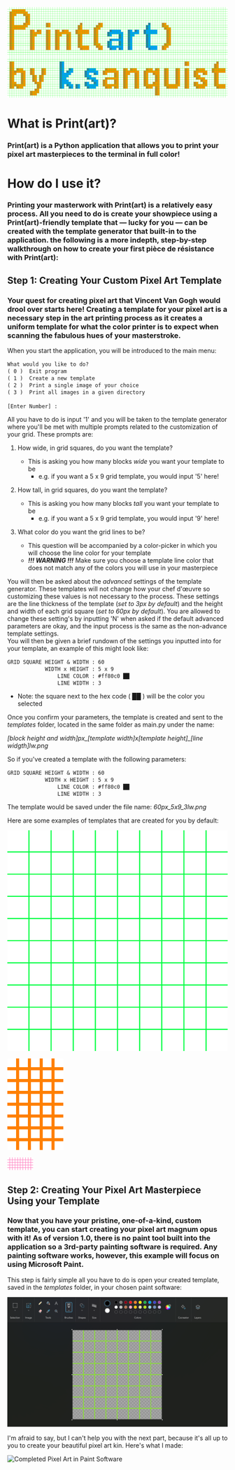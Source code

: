 ![Print(art) Title Image](images/print_art.png)

# What is Print(art)?
### Print(art) is a Python application that allows you to print your pixel art masterpieces to the terminal in full color!  

# How do I use it?
### Printing your masterwork with Print(art) is a relatively easy process. All you need to do is create your showpiece using a Print(art)-friendly template that — lucky for you — can be created with the template generator that built-in to the application. the following is a more indepth, step-by-step walkthrough on how to create your first pièce de résistance with Print(art):  

## Step 1: Creating Your Custom Pixel Art Template
### Your quest for creating pixel art that Vincent Van Gogh would drool over starts here! Creating a template for your pixel art is a necessary step in the art printing process as it creates a uniform template for what the color printer is to expect when scanning the fabulous hues of your masterstroke.  
  
When you start the application, you will be introduced to the main menu:
```
What would you like to do?
( 0 )  Exit program
( 1 )  Create a new template
( 2 )  Print a single image of your choice
( 3 )  Print all images in a given directory

[Enter Number] : 
```  

All you have to do is input '1' and you will be taken to the template generator where you'll be met with multiple prompts related to the customization of your grid. These prompts are:

1. How wide, in grid squares, do you want the template?
    * This is asking you how many blocks *wide* you want your template to be
        * e.g. if you want a 5 x 9 grid template, you would input '5' here!
          
2. How tall, in grid squares, do you want the template?
    * This is asking you how many blocks *tall* you want your template to be
        * e.g. if you want a 5 x 9 grid template, you would input '9' here!
          
3. What color do you want the grid lines to be?
    * This question will be accompanied by a color-picker in which you will choose the line color for your template
    * ***!!! WARNING !!!*** Make sure you choose a template line color that does not match any of the colors you will use in your masterpiece

You will then be asked about the *advanced* settings of the template generator. These templates will not change how your chef d'œuvre so customizing these values is not necessary to the process. These settings are the line thickness of the template (*set to 3px by default*) and the height and width of each grid square (*set to 60px by default*). You are allowed to change these setting's by inputting 'N' when asked if the default advanced parameters are okay, and the input process is the same as the non-advance template settings.    
You will then be given a brief rundown of the settings you inputted into for your template, an example of this might look like:
```
GRID SQUARE HEIGHT & WIDTH : 60
            WIDTH x HEIGHT : 5 x 9
                LINE COLOR : #ff80c0 ██
                LINE WIDTH : 3
```
* Note: the square next to the hex code ( ██ ) will be the color you selected
  
Once you confirm your parameters, the template is created and sent to the *templates* folder, located in the same folder as main.py under the name:  
  
*[block height and width]px_[template width]x[template height]_[line widgth]lw.png*   
  
So if you've created a template with the following parameters:  
```
GRID SQUARE HEIGHT & WIDTH : 60
            WIDTH x HEIGHT : 5 x 9
                LINE COLOR : #ff80c0 ██
                LINE WIDTH : 3
```
The template would be saved under the file name: *60px_5x9_3lw.png*

Here are some examples of templates that are created for you by default:  

![Example Template 1](templates/60px_10x10_3lw.png)

![Example Template 2](templates/20px_5x8_7lw.png)

![Example Template 3](templates/5px_10x5_1lw.png)

## Step 2: Creating Your Pixel Art Masterpiece Using your Template
### Now that you have your pristine, one-of-a-kind, custom template, you can start creating your pixel art magnum opus with it! As of version 1.0, there is no paint tool built into the application so a 3rd-party painting software is required. Any painting software works, however, this example will focus on using Microsoft Paint.  

This step is fairly simple all you have to do is open your created template, saved in the *templates* folder, in your chosen paint software:  
  
![Template Open in Paint Software](readme_graphics/template_in_paint.png)  

I'm afraid to say, but I can't help you with the next part, because it's all up to you to create your beautiful pixel art kin. Here's what I made:

![Completed Pixel Art in Paint Software](readme_graphics/steven)








